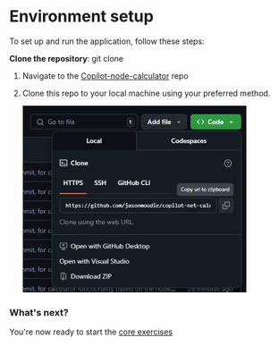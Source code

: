 # Environment setup

To set up and run the application, follow these steps:

**Clone the repository**:
   git clone 
  1. Navigate to the [Copilot-node-calculator](https://github.com/jasonmoodie/copilot-net-calculator) repo
  2. Clone this repo to your local machine using your preferred method.
     
     <img width="400" alt="GitHub Clone Image" src="../assets/github-clone.png">

### What's next?
You're now ready to start the [core exercises](<./2. core exercises.md>)
